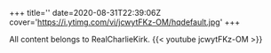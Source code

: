 +++
title=''
date=2020-08-31T22:39:06Z
cover='https://i.ytimg.com/vi/jcwytFKz-OM/hqdefault.jpg'
+++

All content belongs to RealCharlieKirk.
{{< youtube jcwytFKz-OM >}}
